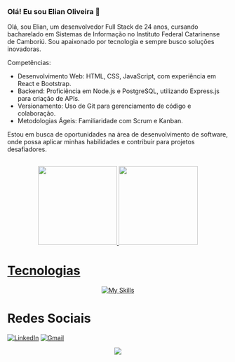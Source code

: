 <header>
    <link rel="stylesheet" href="https://cdn.jsdelivr.net/gh/devicons/devicon@latest/devicon.min.css">
</header>

### Olá! Eu sou Elian Oliveira 👋
Olá, sou Elian, um desenvolvedor Full Stack de 24 anos, cursando bacharelado em Sistemas de Informação no Instituto Federal Catarinense de Camboriú. Sou apaixonado por tecnologia e sempre busco soluções inovadoras.

Competências:
- Desenvolvimento Web: HTML, CSS, JavaScript, com experiência em React e Bootstrap.
- Backend: Proficiência em Node.js e PostgreSQL, utilizando Express.js para criação de APIs.
- Versionamento: Uso de Git para gerenciamento de código e colaboração.
- Metodologias Ágeis: Familiaridade com Scrum e Kanban.

Estou em busca de oportunidades na área de desenvolvimento de software, onde possa aplicar minhas habilidades e contribuir para projetos desafiadores.
##

<div align="center">
  <a href="https://github.com/elianoliver">
  <img height="180em" src="https://github-readme-stats.vercel.app/api?username=elianoliver&show_icons=true&theme=radical"/>
  <img height="180em" src="https://github-readme-stats.vercel.app/api/top-langs/?username=elianoliver&layout=compact&theme=radical"/>
</div>
            
<div>
    <h1>Tecnologias</h1>
    <div align="center">
        <a href="https://skillicons.dev">
            <img src="https://skillicons.dev/icons?i=html,css,bootstrap,react,typescript,javascript,nodejs,java,postgres,git,docker,vscode,python,photoshop,discord&theme=light&perline=15" alt="My Skills" />
        </a>
    </div>
</div>

<div>
<h1>Redes Sociais</h1>
<a href="https://www.linkedin.com/in/elian-oliveira/"><img alt="LinkedIn" src="https://img.shields.io/badge/LinkedIn-0077B5?style=for-the-badge&logo=linkedin&logoColor=white"></a>
<a href="mailto:elianoliveira234@gmail.com"><img alt="Gmail" src="https://img.shields.io/badge/Gmail-D14836?style=for-the-badge&logo=gmail&logoColor=white"></a>
<p align="center"><img align="center" src="https://profile-counter.glitch.me/{elianoliver}/count.svg" /></p> 
</div>




    
    

